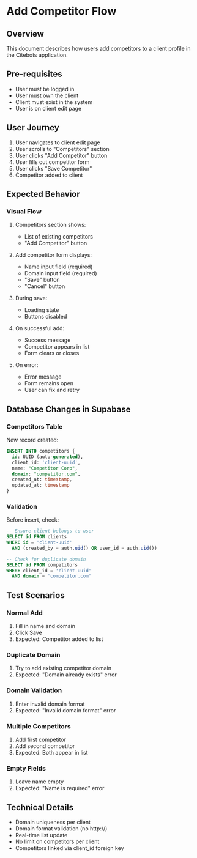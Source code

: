 # Add Competitor Flow

## Overview
This document describes how users add competitors to a client profile in the Citebots application.

## Pre-requisites
- User must be logged in
- User must own the client
- Client must exist in the system
- User is on client edit page

## User Journey
1. User navigates to client edit page
2. User scrolls to "Competitors" section
3. User clicks "Add Competitor" button
4. User fills out competitor form
5. User clicks "Save Competitor"
6. Competitor added to client

## Expected Behavior

### Visual Flow
1. Competitors section shows:
   - List of existing competitors
   - "Add Competitor" button

2. Add competitor form displays:
   - Name input field (required)
   - Domain input field (required)
   - "Save" button
   - "Cancel" button

3. During save:
   - Loading state
   - Buttons disabled

4. On successful add:
   - Success message
   - Competitor appears in list
   - Form clears or closes

5. On error:
   - Error message
   - Form remains open
   - User can fix and retry

## Database Changes in Supabase

### Competitors Table
New record created:
```sql
INSERT INTO competitors {
  id: UUID (auto-generated),
  client_id: 'client-uuid',
  name: "Competitor Corp",
  domain: "competitor.com",
  created_at: timestamp,
  updated_at: timestamp
}
```

### Validation
Before insert, check:
```sql
-- Ensure client belongs to user
SELECT id FROM clients 
WHERE id = 'client-uuid' 
  AND (created_by = auth.uid() OR user_id = auth.uid())

-- Check for duplicate domain
SELECT id FROM competitors 
WHERE client_id = 'client-uuid' 
  AND domain = 'competitor.com'
```

## Test Scenarios

### Normal Add
1. Fill in name and domain
2. Click Save
3. Expected: Competitor added to list

### Duplicate Domain
1. Try to add existing competitor domain
2. Expected: "Domain already exists" error

### Domain Validation
1. Enter invalid domain format
2. Expected: "Invalid domain format" error

### Multiple Competitors
1. Add first competitor
2. Add second competitor
3. Expected: Both appear in list

### Empty Fields
1. Leave name empty
2. Expected: "Name is required" error

## Technical Details
- Domain uniqueness per client
- Domain format validation (no http://)
- Real-time list update
- No limit on competitors per client
- Competitors linked via client_id foreign key